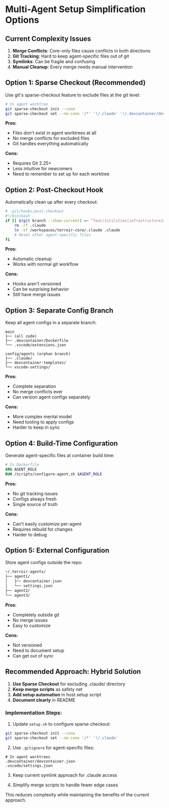 # Multi-Agent Setup Simplification Options

## Current Complexity Issues

1. **Merge Conflicts**: Core-only files cause conflicts in both directions
2. **Git Tracking**: Hard to keep agent-specific files out of git
3. **Symlinks**: Can be fragile and confusing
4. **Manual Cleanup**: Every merge needs manual intervention

## Option 1: Sparse Checkout (Recommended)

Use git's sparse-checkout feature to exclude files at the git level:

```bash
# In agent worktree
git sparse-checkout init --cone
git sparse-checkout set --no-cone '/*' '!/.claude' '!/.devcontainer/devcontainer.json' '!/.vscode/settings.json'
```

**Pros:**

- Files don't exist in agent worktrees at all
- No merge conflicts for excluded files
- Git handles everything automatically

**Cons:**

- Requires Git 2.25+
- Less intuitive for newcomers
- Need to remember to set up for each worktree

## Option 2: Post-Checkout Hook

Automatically clean up after every checkout:

```bash
# .git/hooks/post-checkout
#!/bin/bash
if [[ $(git branch --show-current) =~ ^feat/(utilities|infrastructure|documentation)$ ]]; then
    rm -rf .claude
    ln -sf /workspaces/terroir-core/.claude .claude
    # Reset other agent-specific files
fi
```

**Pros:**

- Automatic cleanup
- Works with normal git workflow

**Cons:**

- Hooks aren't versioned
- Can be surprising behavior
- Still have merge issues

## Option 3: Separate Config Branch

Keep all agent configs in a separate branch:

```text
main
├── (all code)
├── .devcontainer/Dockerfile
└── .vscode/extensions.json

config/agents (orphan branch)
├── .claude/
├── devcontainer-templates/
└── vscode-settings/
```

**Pros:**

- Complete separation
- No merge conflicts ever
- Can version agent configs separately

**Cons:**

- More complex mental model
- Need tooling to apply configs
- Harder to keep in sync

## Option 4: Build-Time Configuration

Generate agent-specific files at container build time:

```dockerfile
# In Dockerfile
ARG AGENT_ROLE
RUN /scripts/configure-agent.sh $AGENT_ROLE
```

**Pros:**

- No git tracking issues
- Configs always fresh
- Single source of truth

**Cons:**

- Can't easily customize per-agent
- Requires rebuild for changes
- Harder to debug

## Option 5: External Configuration

Store agent configs outside the repo:

```bash
~/.terroir-agents/
├── agent1/
│   ├── devcontainer.json
│   └── settings.json
├── agent2/
└── agent3/
```

**Pros:**

- Completely outside git
- No merge issues
- Easy to customize

**Cons:**
- Not versioned
- Need to document setup
- Can get out of sync

## Recommended Approach: Hybrid Solution

1. **Use Sparse Checkout** for excluding .claude/ directory
2. **Keep merge scripts** as safety net
3. **Add setup automation** in host setup script
4. **Document clearly** in README

### Implementation Steps:

1. Update `setup.sh` to configure sparse checkout:
```bash
git sparse-checkout init --cone
git sparse-checkout set --no-cone '/*' '!/.claude'
```

2. Use `.gitignore` for agent-specific files:
```
# In agent worktrees
.devcontainer/devcontainer.json
.vscode/settings.json
```

3. Keep current symlink approach for .claude access

4. Simplify merge scripts to handle fewer edge cases

This reduces complexity while maintaining the benefits of the current approach.